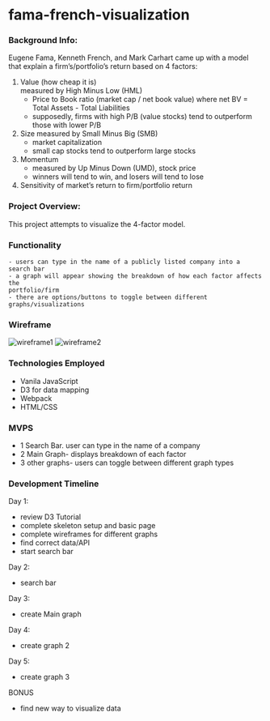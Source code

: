 # fama-french-visualization
### Background Info: 
Eugene Fama, Kenneth French, and Mark Carhart came up with a model that
explain a firm’s/portfolio’s return based on 4 factors:
1. Value (how cheap it is)   
	measured by High Minus Low (HML)
	- Price to Book ratio (market cap / net book value)
	 where net BV = Total Assets - Total Liabilities
	- supposedly, firms with high P/B (value stocks) tend to outperform 
	those with lower P/B
2. Size
	measured by Small Minus Big (SMB)
	- market capitalization
	- small cap stocks tend to outperform large stocks
3. Momentum
	- measured by Up Minus Down (UMD), stock price
	- winners will tend to win, and losers will tend to lose
4. Sensitivity of market’s return to firm/portfolio return

### Project Overview:
This project attempts to visualize the 4-factor model. 

### Functionality
	- users can type in the name of a publicly listed company into a search bar
	- a graph will appear showing the breakdown of how each factor affects the
	portfolio/firm
	- there are options/buttons to toggle between different graphs/visualizations

### Wireframe
![wireframe1](https://i.imgur.com/xnKEJJQ.png "wireframe 1")
![wireframe2](https://i.imgur.com/viE1lBW.png "wireframe 2")


### Technologies Employed
- Vanila JavaScript
- D3 for data mapping
- Webpack
- HTML/CSS


### MVPS
- 1 Search Bar. user can type in the name of a company
- 2 Main Graph- displays breakdown of each factor
- 3 other graphs- users can toggle between different graph types


### Development Timeline

Day 1:
- review D3 Tutorial
- complete skeleton setup and basic page
- complete wireframes for different graphs
- find correct data/API
- start search bar

Day 2:
- search bar

Day 3:
- create Main graph

Day 4:
- create graph 2

Day 5:
- create graph 3

BONUS
- find new way to visualize data

